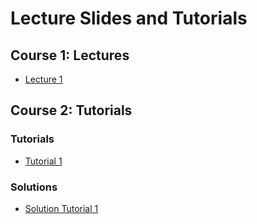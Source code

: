 # Lecture Slides and Tutorials

## Course 1: Lectures
- [Lecture 1](./lecture/l1/Lecture_1.html)

## Course 2: Tutorials
### Tutorials 
- [Tutorial 1](./tutorial/tutorial-1/tutorial_1.html)

### Solutions 
- [Solution Tutorial 1](./tutorial/tutorial-1-solution/tutorial-1-solution.html)
